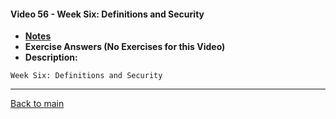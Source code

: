 #### Video 56 - Week Six: Definitions and Security

- **[Notes](notes.md)**
- **Exercise Answers (No Exercises for this Video)**
- **Description:**

```
Week Six: Definitions and Security
```

---
 
[Back to main](https://github.com/rot0xd/Coursera/blob/master/Cryptography/I/README.md)

